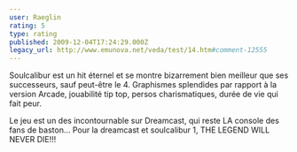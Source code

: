 ```yaml
---
user: Raeglin
rating: 5
type: rating
published: 2009-12-04T17:24:29.000Z
legacy_url: http://www.emunova.net/veda/test/14.htm#comment-12555
---
```

Soulcalibur est un hit éternel et se montre bizarrement bien meilleur que ses successeurs, sauf peut-être le 4\. Graphismes splendides par rapport à la version Arcade, jouabilité tip top, persos charismatiques, durée de vie qui fait peur.

Le jeu est un des incontournable sur Dreamcast, qui reste LA console des fans de baston...
Pour la dreamcast et soulcalibur 1, 
THE LEGEND WILL NEVER DIE!!!